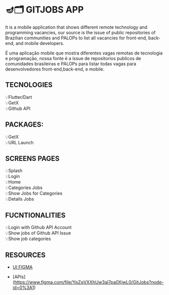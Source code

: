  # 🪔🗂️ GITJOBS APP

It is a mobile application that shows different remote technology and programming vacancies, our source is the issue of public repositories of Brazilian communities and PALOPs to list all vacancies for front-end, back-end, and mobile developers.

É uma aplicação mobile que mostra diferentes vagas remotas de tecnologia e programação, nossa fonte é a issue de repositorios publicos de comunidades brasileiras e PALOPs para listar todas vagas para desenvolvedores front-end,back-end, e mobile.


## TECNOLOGIES
💡Flutter/Dart <br>
💡GetX <br>
💡Github API <br>

## PACKAGES:
💡GetX <br>
💡URL Launch <br>

## SCREENS PAGES
💡Splash <br>
💡Login <br>
💡Home  <br>
💡Categories Jobs <br>
💡Show Jobs for Categories <br>
💡Details Jobs <br>


## FUCNTIONALITIES
💡Login with Github API Account <br>
💡Show jobs of Github API Issue <br>
💡Show job categories   <br>

## RESOURCES
- [UI FIGMA ](https://www.figma.com/file/YpZqVXXhUw3al7pa0XjwL0/GitJobs?node-id=0%3A1) <br>

- [APIs] (https://www.figma.com/file/YpZqVXXhUw3al7pa0XjwL0/GitJobs?node-id=0%3A1)
